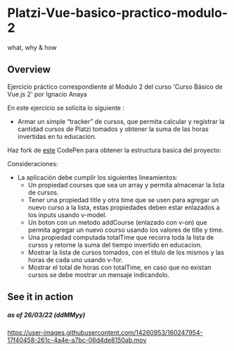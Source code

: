 # Platzi-Vue-basico-practico-modulo-2

what, why & how

## Overview

Ejercicio práctico correspondiente al Modulo 2 del curso 'Curso Básico de Vue.js 2' por Ignacio Anaya

En este ejercicio se solicita lo siguiente :

- Armar un simple “tracker” de cursos, que permita calcular y registrar la cantidad cursos de Platzi tomados y obtener la suma de las horas invertidas en tu educacion.

Haz fork de [este](https://codepen.io/ianaya89/pen/YzzOEjK) CodePen para obtener la estructura basica del proyecto:

Consideraciones:

- La aplicación debe cumplir los siguientes lineamientos:
  - Un propiedad courses que sea un array y permita almacenar la lista de cursos.
  - Tener una propiedad title y otra time que se usen para agregar un nuevo curso a la lista, estas propiedades deben estar enlazados a los inputs usando v-model.
  - Un boton con un metodo addCourse (enlazado con v-on) que permita agregar un nuevo courso usando los valores de title y time.
  - Una propiedad computada totalTime que recorra toda la lista de cursos y retorne la suma del tiempo invertido en educacion.
  - Mostrar la lista de cursos tomados, con el titulo de los mismos y las horas de cada uno usando v-for.
  - Mostrar el total de horas con totalTime, en caso que no existan cursos se debe mostrar un mensaje indicandolo.


## See it in action
##### as of 26/03/22 (ddMMyy)



https://user-images.githubusercontent.com/14260953/160247954-17f40458-261c-4a4e-a7bc-06d4de8150ab.mov

